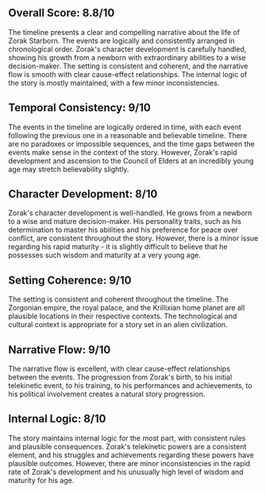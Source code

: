 ## Overall Score: 8.8/10
The timeline presents a clear and compelling narrative about the life of Zorak Starborn. The events are logically and consistently arranged in chronological order. Zorak's character development is carefully handled, showing his growth from a newborn with extraordinary abilities to a wise decision-maker. The setting is consistent and coherent, and the narrative flow is smooth with clear cause-effect relationships. The internal logic of the story is mostly maintained, with a few minor inconsistencies.

## Temporal Consistency: 9/10
The events in the timeline are logically ordered in time, with each event following the previous one in a reasonable and believable timeline. There are no paradoxes or impossible sequences, and the time gaps between the events make sense in the context of the story. However, Zorak's rapid development and ascension to the Council of Elders at an incredibly young age may stretch believability slightly. 

## Character Development: 8/10
Zorak's character development is well-handled. He grows from a newborn to a wise and mature decision-maker. His personality traits, such as his determination to master his abilities and his preference for peace over conflict, are consistent throughout the story. However, there is a minor issue regarding his rapid maturity - it is slightly difficult to believe that he possesses such wisdom and maturity at a very young age. 

## Setting Coherence: 9/10
The setting is consistent and coherent throughout the timeline. The Zorgonian empire, the royal palace, and the Krillixian home planet are all plausible locations in their respective contexts. The technological and cultural context is appropriate for a story set in an alien civilization. 

## Narrative Flow: 9/10
The narrative flow is excellent, with clear cause-effect relationships between the events. The progression from Zorak's birth, to his initial telekinetic event, to his training, to his performances and achievements, to his political involvement creates a natural story progression. 

## Internal Logic: 8/10
The story maintains internal logic for the most part, with consistent rules and plausible consequences. Zorak's telekinetic powers are a consistent element, and his struggles and achievements regarding these powers have plausible outcomes. However, there are minor inconsistencies in the rapid rate of Zorak's development and his unusually high level of wisdom and maturity for his age.